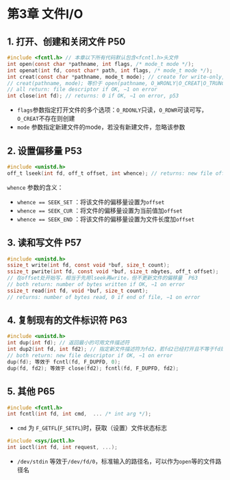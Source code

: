 # 第3章 文件I/O

## 1. 打开、创建和关闭文件 P50

```c
#include <fcntl.h> // 本章以下所有代码默认包含<fcntl.h>头文件
int open(const char *pathname, int flags, /* mode_t mode */);
int openat(int fd, const char* path, int flags, /* mode_t mode */);
int creat(const char *pathname, mode_t mode); // create for write-only, p52
// creat(pathname, mode); 等价于 open(pathname, O_WRONLY|O_CREAT|O_TRUNC, mode);
// all return: file descriptor if OK, −1 on error
int close(int fd); // returns: 0 if OK, −1 on error, p53
```

* `flags`参数指定打开文件的多个选项：`O_RDONLY`只读，`O_RDWR`可读可写，`O_CREAT`不存在则创建
* `mode` 参数指定新建文件的mode，若没有新建文件，忽略该参数


## 2. 设置偏移量 P53

```c
#include <unistd.h>
off_t lseek(int fd, off_t offset, int whence); // returns: new file offset if OK, −1 on error
```

`whence` 参数的含义：

* `whence == SEEK_SET` ：将该文件的偏移量设置为`offset`
* `whence == SEEK_CUR` ：将文件的偏移量设置为当前值加`offset`
* `whence == SEEK_END` ：将该文件的偏移量设置为文件长度加`offset`


## 3. 读和写文件 P57

```c
#include <unistd.h>
ssize_t write(int fd, const void *buf, size_t count); 
ssize_t pwrite(int fd, const void *buf, size_t nbytes, off_t offset);
// 在offset处开始写，相当于先用lseek再write，但不更新文件的偏移量  P63
// both return: number of bytes written if OK, −1 on error
ssize_t read(int fd, void *buf, size_t count);
// returns: number of bytes read, 0 if end of file, −1 on error
```


## 4. 复制现有的文件标识符 P63

```c
#include <unistd.h>
int dup(int fd); // 返回最小的可用文件描述符
int dup2(int fd, int fd2); // 指定新文件描述符为fd2，若fd2已经打开且不等于fd则现将其关闭
// both return: new file descriptor if OK, −1 on error
dup(fd); 等效于 fcntl(fd, F_DUPFD, 0);
dup(fd, fd2); 等效于 close(fd2); fcntl(fd, F_DUPFD, fd2);
```


## 5. 其他 P65

```c
#include <fcntl.h>
int fcntl(int fd, int cmd,  ... /* int arg */);
```

* `cmd` 为 `F_GETFL`(`F_SETFL`)时，获取（设置）文件状态标志

```c
#include <sys/ioctl.h>
int ioctl(int fd, int request, ...);
```

* `/dev/stdin` 等效于`/dev/fd/0`，标准输入的路径名，可以作为`open`等的文件路径名

